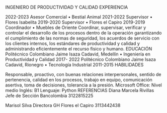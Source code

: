 INGENIERO DE PRODUCTIVIDAD Y CALIDAD
EXPERIENCIA

2022-2023
Asesor Comercial • Bestial Animal
2021-2022
Supervisor • Flores Isabelita
2019-2020
Supervisor • Flores el Capiro
2019-2019
Coordinador • Muebles de Oriente
Coordinar, supervisar, verificar y controlar el desarrollo de los procesos dentro de la operación garantizando el cumplimiento de las normas de seguridad, los acuerdos de servicio con los clientes internos, los estándares de productividad y calidad y administrando eficientemente el recurso físico y humano. 
EDUCACIÓN
Politécnico Colombiano Jaime Isaza Cadavid, Medellín
•	Ingeniería en Productividad y Calidad 2017- 2022
Politécnico Colombiano Jaime Isaza Cadavid, Rionegro
•	Tecnología Industrial 2011-2015
HABILIDADES

Responsable, proactivo, con buenas relaciones interpersonales, sentido de pertenencia, calidad en los procesos, trabajo en equipo, comunicación asertiva, toma de decisiones, tolerancia a la presión.
Microsoft Office: Nivel medio
Inglés: B1
Lenguaje: Python
REFERENCIAS
Diana Marcela Rivillas
Jefe de Sección
Bancolombia
3122815225

Marisol Silva 
Directora GH 
Flores el Capiro
3113442438
